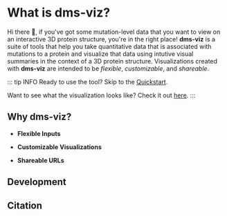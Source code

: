 # What is dms-viz?

Hi there 👋, if you've got some mutation-level data that you want to view on an interactive 3D protein structure, you're in the right place! **dms-viz** is a suite of tools that help you take quantitative data that is associated with mutations to a protein and visualize that data using intutive visual summaries in the context of a 3D protein structure. Visualizations created with **dms-viz** are intended to be _flexible_, _customizable_, and _shareable_.

::: tip INFO
Ready to use the tool? Skip to the [Quickstart](/getting-started.md).

Want to see what the visualization looks like? Check it out [here](https://dms-viz.github.io/).
:::

## Why dms-viz?

- **Flexible Inputs**

- **Customizable Visualizations**

- **Shareable URLs**

## Development

## Citation
